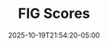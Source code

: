 ---
weight: 200
title: "FIG Scores"
description: ""
icon: "article"
date: "2025-10-19T21:54:20-05:00"
lastmod: "2025-10-19T21:54:20-05:00"
draft: false
toc: true
---
